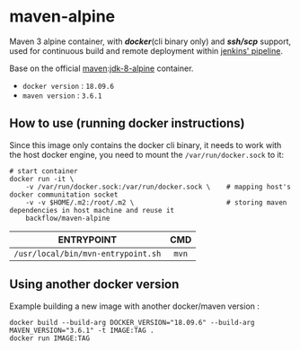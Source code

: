maven-alpine
===

Maven 3 alpine container, with ***docker***(cli binary only) and ***ssh/scp*** support, used for continuous build and remote deployment within [jenkins' pipeline](https://jenkins.io/doc/book/pipeline/docker).

Base on the official 
[maven](https://hub.docker.com/_/maven):[jdk-8-alpine](https://github.com/carlossg/docker-maven/tree/master/jdk-8-alpine) container.
 - `docker version` : `18.09.6`
 - `maven version` : `3.6.1`

## How to use (running docker instructions)
Since this image only contains the docker cli binary, it needs to work with the host docker engine, you need to mount the `/var/run/docker.sock` to it:

    # start container
    docker run -it \
        -v /var/run/docker.sock:/var/run/docker.sock \    # mapping host's docker communitation socket
        -v -v $HOME/.m2:/root/.m2 \                       # storing maven dependencies in host machine and reuse it
        backflow/maven-alpine

    
| **ENTRYPOINT** | **CMD** |
|:---:|:---:|
| `/usr/local/bin/mvn-entrypoint.sh` | `mvn` |

## Using another docker version
Example building a new image with another docker/maven version :

    docker build --build-arg DOCKER_VERSION="18.09.6" --build-arg MAVEN_VERSION="3.6.1" -t IMAGE:TAG .
    docker run IMAGE:TAG
